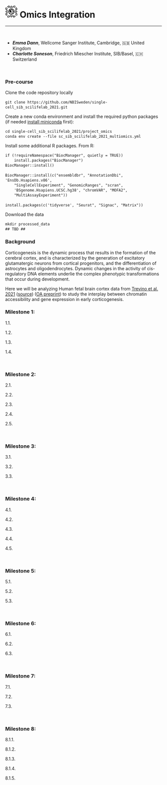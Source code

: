 # <img border="0" src="../logos/omics_integration.png" width="40" height="40"> Omics Integration
***

<br/>

- __*Emma Dann*__, Wellcome Sanger Institute, Cambridge, 🇬🇧 United Kingdom
- __*Charlotte Soneson*__, Friedrich Miescher Institute, SIB/Basel, 🇨🇭 Switzerland

<br/>

### Pre-course

Clone the code repository locally
```
git clone https://github.com/NBISweden/single-cell_sib_scilifelab_2021.git
```

Create a new conda environment and install the required python packages (if needed [install miniconda](https://conda.io/projects/conda/en/latest/user-guide/install/index.html) first):
```
cd single-cell_sib_scilifelab_2021/project_omics
conda env create --file sc_sib_scilifelab_2021_multiomics.yml
```

Install some additional R packages. From R:
```
if (!requireNamespace("BiocManager", quietly = TRUE))
    install.packages("BiocManager")
BiocManager::install()

BiocManager::install(c("ensembldbr", "AnnotationDbi", 'EnsDb.Hsapiens.v86',
    "SingleCellExperiment", "GenomicRanges", "scran",
    'BSgenome.Hsapiens.UCSC.hg38', "chromVAR", "MOFA2",
    "MultiAssayExperiment"))

install.packages(c('tidyverse', "Seurat", "Signac", "Matrix"))
```

Download the data
```
mkdir processed_data
## TBD ##
```

### Background

Corticogenesis is the dynamic process that results in the formation of the cerebral cortex, and is characterized by the generation of excitatory glutamatergic neurons from cortical progenitors, and the differentiation of astrocytes and oligodendrocytes. Dynamic changes in the activity of cis-regulatory DNA elements underlie the complex phenotypic transformations that occur during development.

Here we will be analyzing Human fetal brain cortex data from [Trevino et al. 2021](https://www.sciencedirect.com/science/article/abs/pii/S0092867421009429) ([source](https://github.com/GreenleafLab/brainchromatin)) ([OA preprint](https://www.biorxiv.org/content/10.1101/2020.12.29.424636v2.full)) to study the interplay between chromatin accessibility and gene expression in early corticogenesis.


### Milestone 1:

1.1.

1.2.

1.3.

1.4.

<br/>

### Milestone 2:

2.1.

2.2.

2.3.

2.4.

2.5.

<br/>

### Milestone 3:

3.1.

3.2.

3.3.

<br/>

### Milestone 4:

4.1.

4.2.

4.3.

4.4.

4.5.

<br/>

### Milestone 5:

5.1.

5.2.

5.3.

<br/>

### Milestone 6:

6.1.

6.2.

6.3.

<br/>

### Milestone 7:

7.1.

7.2.

7.3.

<br/>

### Milestone 8:

8.1.1.

8.1.2.

8.1.3.

8.1.4.

8.1.5.

